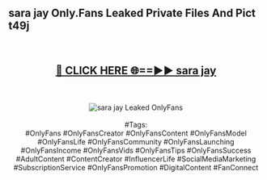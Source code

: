 <h2>sara jay Only.Fans Leaked Private Files And Pict t49j</h2>
<br>
<div align="center">
<h2><a href="https://mediafiles.top/sara_jay" rel="nofollow">🔴 CLICK HERE 🌐==►► sara jay</a></h2>
<br>
<br>
<a href="https://mediafiles.top/sara_jay" rel="nofollow" data-target="animated-image.originalLink"><img src="https://i.ibb.co.com/WyWwxjT/player-gif2.gif" alt="sara jay Leaked OnlyFans" style="max-width: 100%; display: inline-block;" data-target="animated-image.originalImage"></a>
<br><br>
#Tags:
<br>
#OnlyFans #OnlyFansCreator #OnlyFansContent #OnlyFansModel #OnlyFansLife #OnlyFansCommunity #OnlyFansLaunching #OnlyFansIncome #OnlyFansVids #OnlyFansTips #OnlyFansSuccess #AdultContent #ContentCreator #InfluencerLife #SocialMediaMarketing #SubscriptionService #OnlyFansPromotion #DigitalContent #FanConnect
</div>
<br>